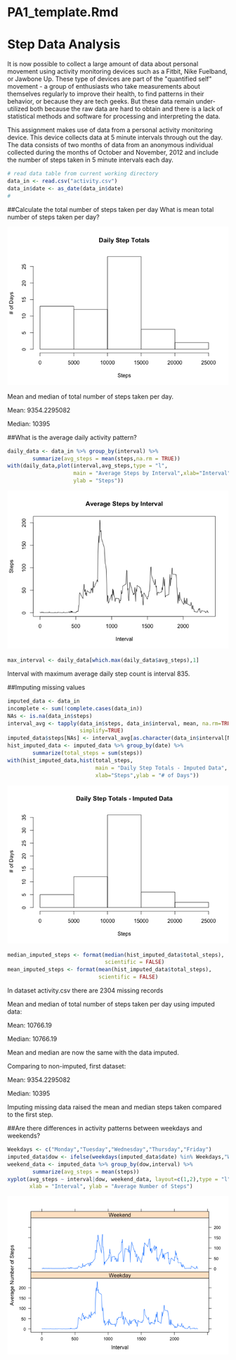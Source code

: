 # PA1_template.Rmd



# Step Data Analysis

It is now possible to collect a large amount of data about personal movement using activity monitoring devices such as a Fitbit, Nike Fuelband, or Jawbone Up. These type of devices are part of the "quantified self" movement - a group of enthusiasts who take measurements about themselves regularly to improve their health, to find patterns in their behavior, or because they are tech geeks. But these data remain under-utilized both because the raw data are hard to obtain and there is a lack of statistical methods and software for processing and interpreting the data.

This assignment makes use of data from a personal activity monitoring device. This device collects data at 5 minute intervals through out the day. The data consists of two months of data from an anonymous individual collected during the months of October and November, 2012 and include the number of steps taken in 5 minute intervals each day.


```r
# read data table from current working directory
data_in <- read.csv("activity.csv")
data_in$date <- as_date(data_in$date)
#
```

##Calculate the total number of steps taken per day
What is mean total number of steps taken per day?

![](PA1_template_files/figure-html/histo-1.png)<!-- -->

Mean and median of total number of steps taken per day.

Mean: 9354.2295082

Median: 10395

##What is the average daily activity pattern?


```r
daily_data <- data_in %>% group_by(interval) %>% 
        summarize(avg_steps = mean(steps,na.rm = TRUE))
with(daily_data,plot(interval,avg_steps,type = "l",
                     main = "Average Steps by Interval",xlab="Interval",
                     ylab = "Steps"))
```

![](PA1_template_files/figure-html/daily-1.png)<!-- -->

```r
max_interval <- daily_data[which.max(daily_data$avg_steps),1]
```

Interval with maximum average daily step count is interval 835.

##Imputing missing values


```r
imputed_data <- data_in
incomplete <- sum(!complete.cases(data_in))
NAs <- is.na(data_in$steps)
interval_avg <- tapply(data_in$steps, data_in$interval, mean, na.rm=TRUE,
                       simplify=TRUE)
imputed_data$steps[NAs] <- interval_avg[as.character(data_in$interval[NAs])]
hist_imputed_data <- imputed_data %>% group_by(date) %>% 
        summarize(total_steps = sum(steps))
with(hist_imputed_data,hist(total_steps, 
                            main = "Daily Step Totals - Imputed Data",
                            xlab="Steps",ylab = "# of Days"))
```

![](PA1_template_files/figure-html/imputed-1.png)<!-- -->

```r
median_imputed_steps <- format(median(hist_imputed_data$total_steps),
                               scientific = FALSE)
mean_imputed_steps <- format(mean(hist_imputed_data$total_steps),
                             scientific = FALSE)
```
In dataset activity.csv there are 2304 missing records

Mean and median of total number of steps taken per day using imputed data:

Mean: 10766.19

Median: 10766.19

Mean and median are now the same with the data imputed.

Comparing to non-imputed, first dataset: 

Mean: 9354.2295082

Median: 10395

Imputing missing data raised the mean and median steps taken compared to the first step.

##Are there differences in activity patterns between weekdays and weekends?


```r
Weekdays <- c("Monday","Tuesday","Wednesday","Thursday","Friday")
imputed_data$dow <- ifelse(weekdays(imputed_data$date) %in% Weekdays,"Weekday","Weekend")
weekend_data <- imputed_data %>% group_by(dow,interval) %>% 
        summarize(avg_steps = mean(steps))
xyplot(avg_steps ~ interval|dow, weekend_data, layout=c(1,2),type = "l", 
       xlab = "Interval", ylab = "Average Number of Steps")
```

![](PA1_template_files/figure-html/weekdays-1.png)<!-- -->
